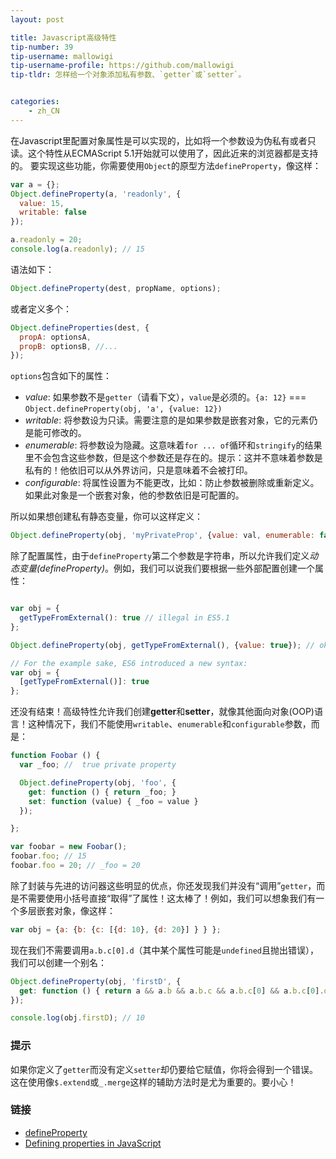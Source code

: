 ```yaml
---
layout: post

title: Javascript高级特性
tip-number: 39
tip-username: mallowigi
tip-username-profile: https://github.com/mallowigi
tip-tldr: 怎样给一个对象添加私有参数、`getter`或`setter`。


categories:
    - zh_CN
---
```


在Javascript里配置对象属性是可以实现的，比如将一个参数设为伪私有或者只读。这个特性从ECMAScript 5.1开始就可以使用了，因此近来的浏览器都是支持的。
要实现这些功能，你需要使用`Object`的原型方法`defineProperty`，像这样：

```js
var a = {};
Object.defineProperty(a, 'readonly', {
  value: 15,
  writable: false
});

a.readonly = 20;
console.log(a.readonly); // 15
```

语法如下：

```js
Object.defineProperty(dest, propName, options);
```

或者定义多个：

```js
Object.defineProperties(dest, {
  propA: optionsA,
  propB: optionsB, //...
});
```

`options`包含如下的属性：
- *value*: 如果参数不是`getter`（请看下文），`value`是必须的。`{a: 12}` === `Object.defineProperty(obj, 'a', {value: 12})`
- *writable*: 将参数设为只读。需要注意的是如果参数是嵌套对象，它的元素仍是能可修改的。
- *enumerable*: 将参数设为隐藏。这意味着`for ... of`循环和`stringify`的结果里不会包含这些参数，但是这个参数还是存在的。提示：这并不意味着参数是私有的！他依旧可以从外界访问，只是意味着不会被打印。
- *configurable*: 将属性设置为不能更改，比如：防止参数被删除或重新定义。如果此对象是一个嵌套对象，他的参数依旧是可配置的。


所以如果想创建私有静态变量，你可以这样定义：

```js
Object.defineProperty(obj, 'myPrivateProp', {value: val, enumerable: false, writable: false, configurable: false});
```

除了配置属性，由于`defineProperty`第二个参数是字符串，所以允许我们定义*动态变量(defineProperty)*。例如，我们可以说我们要根据一些外部配置创建一个属性：

```js

var obj = {
  getTypeFromExternal(): true // illegal in ES5.1
};

Object.defineProperty(obj, getTypeFromExternal(), {value: true}); // ok

// For the example sake, ES6 introduced a new syntax:
var obj = {
  [getTypeFromExternal()]: true
};
```

还没有结束！高级特性允许我们创建**getter**和**setter**，就像其他面向对象(OOP)语言！这种情况下，我们不能使用`writable`、`enumerable`和`configurable`参数，而是：

```js
function Foobar () {
  var _foo; //  true private property

  Object.defineProperty(obj, 'foo', {
    get: function () { return _foo; }
    set: function (value) { _foo = value }
  });

};

var foobar = new Foobar();
foobar.foo; // 15
foobar.foo = 20; // _foo = 20
```

除了封装与先进的访问器这些明显的优点，你还发现我们并没有“调用”`getter`，而是不需要使用小括号直接“取得”了属性！这太棒了！例如，我们可以想象我们有一个多层嵌套对象，像这样：

```js
var obj = {a: {b: {c: [{d: 10}, {d: 20}] } } };
```

现在我们不需要调用`a.b.c[0].d`（其中某个属性可能是`undefined`且抛出错误），我们可以创建一个别名：

```js
Object.defineProperty(obj, 'firstD', {
  get: function () { return a && a.b && a.b.c && a.b.c[0] && a.b.c[0].d }
});

console.log(obj.firstD); // 10
```

### 提示

如果你定义了`getter`而没有定义`setter`却仍要给它赋值，你将会得到一个错误。这在使用像`$.extend`或`_.merge`这样的辅助方法时是尤为重要的。要小心！

### 链接

- [defineProperty](https://developer.mozilla.org/zh-CN/docs/Web/JavaScript/Reference/Global_Objects/Object/defineProperty)
- [Defining properties in JavaScript](http://bdadam.com/blog/defining-properties-in-javascript.html)
